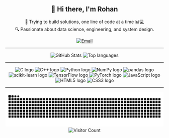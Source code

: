 <h2 align="center">👋 Hi there, I'm Rohan</h2>
<p align="center">🚀 Trying to build solutions, one line of code at a time 📊💻<br>🔍 Passionate about data science, engineering, and system design.</p>

<div align="center">
  <a href="mailto:rohangblr@gmail.com">
    <img src="https://img.shields.io/badge/Email-D14836?style=for-the-badge&logo=gmail&logoColor=white" alt="Email"/>
  </a>
</div>

---

<p align="center">
  <img src="https://github-readme-stats.vercel.app/api?username=rzeta-10&show_icons=true&theme=tokyonight&hide_border=true&border_radius=12" alt="GitHub Stats" height="160" />
  <img src="https://github-readme-stats.vercel.app/api/top-langs/?username=rzeta-10&layout=compact&theme=tokyonight&hide_border=true&border_radius=12" alt="Top languages" height="160" />
</p>

---

<div align="center">
  <img src="https://img.shields.io/badge/C-A8B9CC?logo=c&logoColor=black&style=for-the-badge" height="35" alt="C logo" />
  <img src="https://img.shields.io/badge/C++-00599C?logo=cplusplus&logoColor=white&style=for-the-badge" height="35" alt="C++ logo" />
  <img src="https://img.shields.io/badge/Python-3776AB?logo=python&logoColor=white&style=for-the-badge" height="35" alt="Python logo" />
  <img src="https://img.shields.io/badge/NumPy-013243?logo=numpy&logoColor=white&style=for-the-badge" height="35" alt="NumPy logo" />
  <img src="https://img.shields.io/badge/pandas-150458?logo=pandas&logoColor=white&style=for-the-badge" height="35" alt="pandas logo" />
  <img src="https://img.shields.io/badge/scikit--learn-F7931E?logo=scikit-learn&logoColor=white&style=for-the-badge" height="35" alt="scikit-learn logo" />
  <img src="https://img.shields.io/badge/TensorFlow-FF6F00?logo=tensorflow&logoColor=white&style=for-the-badge" height="35" alt="TensorFlow logo" />
  <img src="https://img.shields.io/badge/PyTorch-EE4C2C?logo=pytorch&logoColor=white&style=for-the-badge" height="35" alt="PyTorch logo" />
  <img src="https://img.shields.io/badge/JavaScript-F7DF1E?logo=javascript&logoColor=black&style=for-the-badge" height="35" alt="JavaScript logo" />
  <img src="https://img.shields.io/badge/HTML5-E34F26?logo=html5&logoColor=white&style=for-the-badge" height="35" alt="HTML5 logo" />
  <img src="https://img.shields.io/badge/CSS3-1572B6?logo=css3&logoColor=white&style=for-the-badge" height="35" alt="CSS3 logo" />
</div>

---

<div align="center">
  <img src="https://github.com/rzeta-10/rzeta-10/blob/output/github-contribution-grid-snake-dark.svg" alt="Snake animation"/>
</div>

<div align="center">
  <img src="https://profile-counter.glitch.me/rzeta-10/count.svg" alt="Visitor Count" />
</div>


